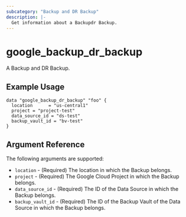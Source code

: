 ```yaml
---
subcategory: "Backup and DR Backup"
description: |-
  Get information about a Backupdr Backup.
---
```


# google_backup_dr_backup

A Backup and DR Backup.

## Example Usage

```hcl
data "google_backup_dr_backup" "foo" {
  location      = "us-central1"
  project = "project-test"
  data_source_id = "ds-test"
  backup_vault_id = "bv-test"
}
```

## Argument Reference

The following arguments are supported:

* `location` - (Required) The location in which the Backup belongs.
* `project` - (Required) The Google Cloud Project in which the Backup belongs.
* `data_source_id` - (Required) The ID of the Data Source in which the Backup belongs.
* `backup_vault_id` - (Required) The ID of the Backup Vault of the Data Source in which the Backup belongs.